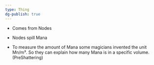 ```yaml
---
type: Thing
dg-publish: true
---
```

- Comes from Nodes
- Nodes spill Mana

- To measure the amount of Mana some magicians invented the unit Mn/m³. So they can explain how many Mana is in a specific volume. (PreShattering)